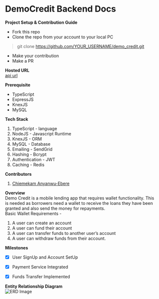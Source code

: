 # DemoCredit Backend Docs

**Project Setup & Contribution Guide**  
- Fork this repo
- Clone the repo from your account to your local PC
> git clone https://github.com/YOUR_USERNAME/demo_credit.git 
- Make your contribution
- Make a PR

**Hosted URL**  
[api url](https://google.com)  

**Prerequisite**  
- TypeScript
- ExpressJS
- KnexJS
- MySQL

**Tech Stack**  
1. TypeScript - language
2. NodeJS - Javascript Runtime
3. KnexJS - ORM
4. MySQL - Database
5. Emailing - SendGrid
6. Hashing - Bcrypt
7. Authentication - JWT
8. Caching - Redis

**Contributors**  
1. [Chiemekam Anyanwu-Ebere](https://github.com/emekarr)  

**Overview**  
Demo Credit is a mobile lending app that requires wallet functionality. This is needed as borrowers need a wallet to receive the loans they have been granted and also send the money for repayments.  
Basic Wallet Requirements -  
1. A user can create an account
2. A user can fund their account
3. A user can transfer funds to another user’s account
4. A user can withdraw funds from their account.  

**Milestones**
 - [X] User SignUp and Account SetUp
 - [X] Payment Service Integrated
 - [X] Funds Transfer Implemented  


**Entity Relationship Diagram**  
![ERD Image](https://res.cloudinary.com/themizehq/image/upload/v1665072152/DemoCredit_ERD.jpg)
